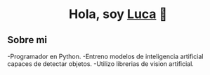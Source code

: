<div align="center">
<h1 align="center">Hola, soy <a href="https://github.com/lucaSinEse">Luca</a> 👋</h1>
</div>

## Sobre mi

-Programador en Python.
-Entreno modelos de inteligencia artificial capaces de detectar objetos.
-Utilizo librerias de vision artificial.
